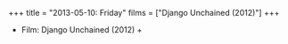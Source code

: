 +++
title = "2013-05-10: Friday"
films = ["Django Unchained (2012)"]
+++


* Film: Django Unchained (2012) +
